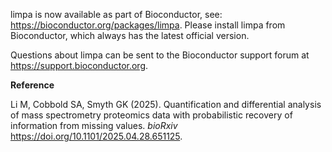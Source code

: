 limpa is now available as part of Bioconductor, see: https://bioconductor.org/packages/limpa.
Please install limpa from Bioconductor, which always has the latest official version.

Questions about limpa can be sent to the Bioconductor support forum at https://support.bioconductor.org.

**Reference**

Li M, Cobbold SA, Smyth GK (2025). Quantification and differential analysis of mass spectrometry proteomics data with probabilistic recovery of information from missing values. *bioRxiv* https://doi.org/10.1101/2025.04.28.651125.
